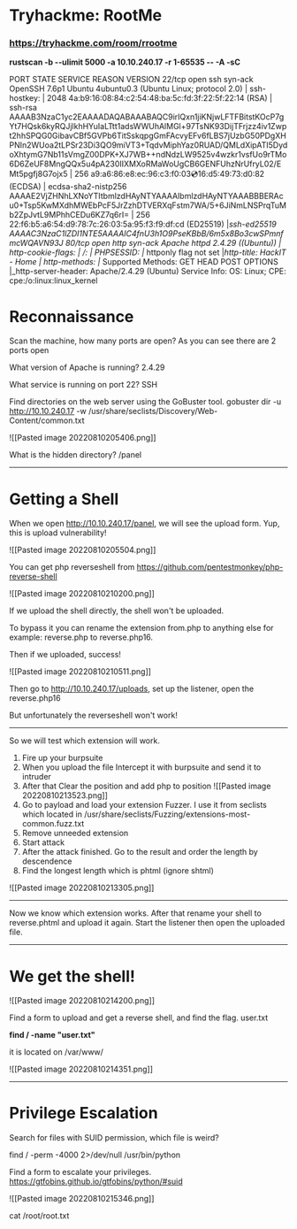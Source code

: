 # Tryhackme: RootMe
### https://tryhackme.com/room/rrootme

**rustscan -b --ulimit 5000 -a 10.10.240.17 -r 1-65535 -- -A -sC**

PORT   STATE SERVICE REASON  VERSION
22/tcp open  ssh     syn-ack OpenSSH 7.6p1 Ubuntu 4ubuntu0.3 (Ubuntu Linux; protocol 2.0)
| ssh-hostkey: 
|   2048 4a:b9:16:08:84:c2:54:48:ba:5c:fd:3f:22:5f:22:14 (RSA)
| ssh-rsa AAAAB3NzaC1yc2EAAAADAQABAAABAQC9irIQxn1jiKNjwLFTFBitstKOcP7gYt7HQsk6kyRQJjlkhHYuIaLTtt1adsWWUhAlMGl+97TsNK93DijTFrjzz4iv1Zwpt2hhSPQG0GibavCBf5GVPb6TitSskqpgGmFAcvyEFv6fLBS7jUzbG50PDgXHPNIn2WUoa2tLPSr23Di3QO9miVT3+TqdvMiphYaz0RUAD/QMLdXipATI5DydoXhtymG7Nb11sVmgZ00DPK+XJ7WB++ndNdzLW9525v4wzkr1vsfUo9rTMo6D6ZeUF8MngQQx5u4pA230IIXMXoRMaWoUgCB6GENFUhzNrUfryL02/EMt5pgfj8G7ojx5
|   256 a9:a6:86:e8:ec:96:c3:f0:03:cd:16:d5:49:73:d0:82 (ECDSA)
| ecdsa-sha2-nistp256 AAAAE2VjZHNhLXNoYTItbmlzdHAyNTYAAAAIbmlzdHAyNTYAAABBBERAcu0+Tsp5KwMXdhMWEbPcF5JrZzhDTVERXqFstm7WA/5+6JiNmLNSPrqTuMb2ZpJvtL9MPhhCEDu6KZ7q6rI=
|   256 22:f6:b5:a6:54:d9:78:7c:26:03:5a:95:f3:f9:df:cd (ED25519)
|_ssh-ed25519 AAAAC3NzaC1lZDI1NTE5AAAAIC4fnU3h1O9PseKBbB/6m5x8Bo3cwSPmnfmcWQAVN93J
80/tcp open  http    syn-ack Apache httpd 2.4.29 ((Ubuntu))
| http-cookie-flags: 
|   /: 
|     PHPSESSID: 
|_      httponly flag not set
|_http-title: HackIT - Home
| http-methods: 
|_  Supported Methods: GET HEAD POST OPTIONS
|_http-server-header: Apache/2.4.29 (Ubuntu)
Service Info: OS: Linux; CPE: cpe:/o:linux:linux_kernel

# Reconnaissance
Scan the machine, how many ports are open?
As you can see there are 2 ports open

What version of Apache is running?
2.4.29

What service is running on port 22?
SSH

Find directories on the web server using the GoBuster tool.
gobuster dir -u http://10.10.240.17 -w /usr/share/seclists/Discovery/Web-Content/common.txt 

![[Pasted image 20220810205406.png]]

What is the hidden directory?
/panel

_________________

# Getting a Shell
When we open  http://10.10.240.17/panel, we will see the upload form. Yup, this is upload vulnerability!

![[Pasted image 20220810205504.png]]

You can get php reverseshell from https://github.com/pentestmonkey/php-reverse-shell

![[Pasted image 20220810210200.png]]

If we upload the shell directly, the shell won't be uploaded. 

To bypass it you can rename the extension from.php to anything else for example:
reverse.php to reverse.php16.

Then if we uploaded, success!

![[Pasted image 20220810210511.png]]

Then go to http://10.10.240.17/uploads, set up the listener, open the reverse.php16

But unfortunately the reverseshell won't work!

____

So we will test which extension will work. 
1. Fire up your burpsuite
2. When you upload the file Intercept it with burpsuite and send it to intruder
3. After that Clear the position and add php to position
![[Pasted image 20220810213523.png]]
4. Go to payload and load your extension Fuzzer. I use it from seclists which located in /usr/share/seclists/Fuzzing/extensions-most-common.fuzz.txt
5. Remove unneeded extension
6. Start attack
7. After the attack finished. Go to the result and order the length by descendence 
8. Find the longest length which is phtml (ignore shtml)

![[Pasted image 20220810213305.png]]

_____

Now we know which extension works. After that rename your shell to reverse.phtml and upload it again. Start the listener then open the uploaded file.

____

# We get the shell!
![[Pasted image 20220810214200.png]]


Find a form to upload and get a reverse shell, and find the flag.
user.txt

**find / -name "user.txt"**

it is located on /var/www/

![[Pasted image 20220810214351.png]]

_________

# Privilege Escalation 

Search for files with SUID permission, which file is weird?

find / -perm -4000 2>/dev/null
/usr/bin/python

Find a form to escalate your privileges.
https://gtfobins.github.io/gtfobins/python/#suid

![[Pasted image 20220810215346.png]]

cat /root/root.txt
